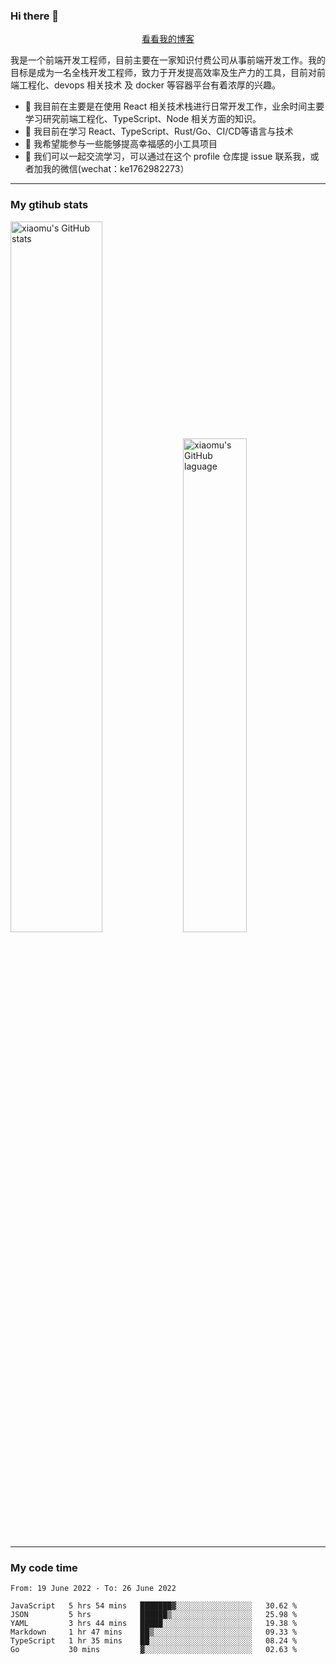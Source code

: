 ### Hi there 👋

<p align="center">
  <a href="https://real-jacket.github.io/">看看我的博客</a>
</p>

我是一个前端开发工程师，目前主要在一家知识付费公司从事前端开发工作。我的目标是成为一名全栈开发工程师，致力于开发提高效率及生产力的工具，目前对前端工程化、devops 相关技术 及 docker 等容器平台有着浓厚的兴趣。

- 🔭 我目前在主要是在使用 React 相关技术栈进行日常开发工作，业余时间主要学习研究前端工程化、TypeScript、Node 相关方面的知识。
- 🌱 我目前在学习 React、TypeScript、Rust/Go、CI/CD等语言与技术
- 👯 我希望能参与一些能够提高幸福感的小工具项目
- 💬 我们可以一起交流学习，可以通过在这个 profile 仓库提 issue 联系我，或者加我的微信(wechat：ke1762982273）

***

### My gtihub stats

<a><img src="https://github-readme-stats.vercel.app/api?username=real-jacket" title="xiaomu's GitHub stats" alt="xiaomu's GitHub stats" style="width:54%;"/></a>
<a><img src="https://github-readme-stats.vercel.app/api/top-langs/?username=real-jacket&layout=compact" title="xiaomu's GitHub laguage" alt="xiaomu's GitHub laguage" style="width:45%;"/><a/>

***

### My code time

<!--START_SECTION:waka-->

```text
From: 19 June 2022 - To: 26 June 2022

JavaScript   5 hrs 54 mins   ███████▓░░░░░░░░░░░░░░░░░   30.62 %
JSON         5 hrs           ██████▒░░░░░░░░░░░░░░░░░░   25.98 %
YAML         3 hrs 44 mins   █████░░░░░░░░░░░░░░░░░░░░   19.38 %
Markdown     1 hr 47 mins    ██▒░░░░░░░░░░░░░░░░░░░░░░   09.33 %
TypeScript   1 hr 35 mins    ██░░░░░░░░░░░░░░░░░░░░░░░   08.24 %
Go           30 mins         ▓░░░░░░░░░░░░░░░░░░░░░░░░   02.63 %
```

<!--END_SECTION:waka-->
